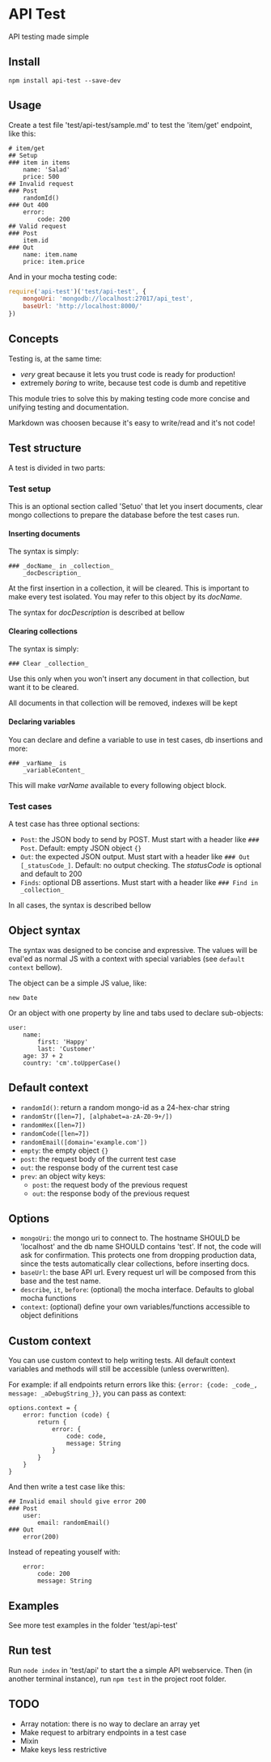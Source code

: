 # API Test

API testing made simple

## Install
`npm install api-test --save-dev`

## Usage
Create a test file 'test/api-test/sample.md' to test the 'item/get' endpoint, like this:
```
# item/get
## Setup
### item in items
	name: 'Salad'
	price: 500
## Invalid request
### Post
	randomId()
### Out 400
	error:
		code: 200
## Valid request
### Post
	item.id
### Out
	name: item.name
	price: item.price
```

And in your mocha testing code:
```javascript
require('api-test')('test/api-test', {
	mongoUri: 'mongodb://localhost:27017/api_test',
	baseUrl: 'http://localhost:8000/'
})
```

## Concepts
Testing is, at the same time:

* *very* great because it lets you trust code is ready for production!
* extremely *boring* to write, because test code is dumb and repetitive

This module tries to solve this by making testing code more concise and unifying testing and documentation.

Markdown was choosen because it's easy to write/read and it's not code!

## Test structure
A test is divided in two parts:

### Test setup
This is an optional section called 'Setuo' that let you insert documents, clear mongo collections to prepare the database before the test cases run.

#### Inserting documents
The syntax is simply:
```
### _docName_ in _collection_
	_docDescription_
```

At the first insertion in a collection, it will be cleared. This is important to make every test isolated. You may refer to this object by its _docName_.

The syntax for _docDescription_ is described at bellow

#### Clearing collections
The syntax is simply:
```
### Clear _collection_
```

Use this only when you won't insert any document in that collection, but want it to be cleared.

All documents in that collection will be removed, indexes will be kept

#### Declaring variables
You can declare and define a variable to use in test cases, db insertions and more:
```
### _varName_ is
	_variableContent_
```

This will make _varName_ available to every following object block.

### Test cases
A test case has three optional sections:

* `Post`: the JSON body to send by POST. Must start with a header like `### Post`. Default: empty JSON object `{}`
* `Out`: the expected JSON output. Must start with a header like `### Out [_statusCode_]`. Default: no output checking. The _statusCode_ is optional and default to 200
* `Finds`: optional DB assertions. Must start with a header like `### Find in _collection_`

In all cases, the syntax is described bellow

## Object syntax
The syntax was designed to be concise and expressive. The values will be eval'ed as normal JS with a context with special variables (see `default context` bellow).

The object can be a simple JS value, like:
```
new Date
```

Or an object with one property by line and tabs used to declare sub-objects:
```
user:
	name:
		first: 'Happy'
		last: 'Customer'
	age: 37 + 2
	country: 'cm'.toUpperCase()
```

## Default context

* `randomId()`: return a random mongo-id as a 24-hex-char string
* `randomStr([len=7], [alphabet=a-zA-Z0-9+/])`
* `randomHex([len=7])`
* `randomCode([len=7])`
* `randomEmail([domain='example.com'])`
* `empty`: the empty object `{}`
* `post`: the request body of the current test case
* `out`: the response body of the current test case
* `prev`: an object wity keys:
	* `post`: the request body of the previous request
	* `out`: the response body of the previous request

## Options
* `mongoUri`: the mongo uri to connect to. The hostname SHOULD be 'localhost' and the db name SHOULD contains 'test'. If not, the code will ask for confirmation. This protects one from dropping production data, since the tests automatically clear collections, before inserting docs.
* `baseUrl`: the base API url. Every request url will be composed from this base and the test name.
* `describe`, `it`, `before`: (optional) the mocha interface. Defaults to global mocha functions
* `context`: (optional) define your own variables/functions accessible to object definitions

## Custom context
You can use custom context to help writing tests. All default context variables and methods will still be accessible (unless overwritten).

For example: if all endpoints return errors like this: `{error: {code: _code_, message: _aDebugString_}}`, you can pass as context:
```
options.context = {
	error: function (code) {
		return {
			error: {
				code: code,
				message: String
			}
		}
	}
}
```

And then write a test case like this:
```
## Invalid email should give error 200
### Post
	user:
		email: randomEmail()
### Out
	error(200)
```

Instead of repeating youself with:
```
	error:
		code: 200
		message: String
```

## Examples
See more test examples in the folder 'test/api-test'

## Run test
Run `node index` in 'test/api' to start the a simple API webservice. Then (in another terminal instance), run `npm test` in the project root folder.

## TODO
* Array notation: there is no way to declare an array yet
* Make request to arbitrary endpoints in a test case
* Mixin
* Make keys less restrictive